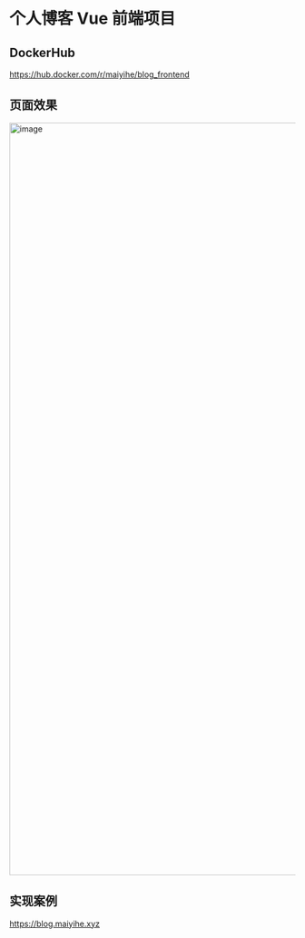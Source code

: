 # 个人博客 Vue 前端项目

## DockerHub
https://hub.docker.com/r/maiyihe/blog_frontend

## 页面效果
<img width="2006" height="1327" alt="image" src="https://github.com/user-attachments/assets/7fe22338-ba63-46e0-b957-8bee30577c8a" />

## 实现案例
https://blog.maiyihe.xyz
